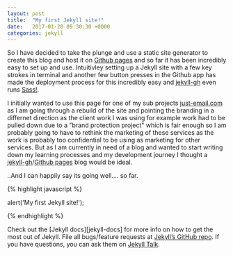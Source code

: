 ```yaml
---
layout: post
title:  "My first Jekyll site!"
date:   2017-01-20 09:30:30 +0000
categories: jekyll 
---
```

So I have decided to take the plunge and use a static site generator to create this blog and host it on [Github pages] and so far it has been incredibly easy to set up and use. Intuitivley setting up a Jekyll site with a few key strokes in terminal and another few button presses in the Github app has made the deployment process for this incredibly easy and [jekyll-gh] even runs [Sass!].

I initially wanted to use this page for one of my sub projects [just-email.com] as I am going through a rebuild of the site and pointing the branding in a differnet direction as the client work I was using for example work had to be pulled down due to a "brand protection project" which is fair enough so I am probably going to have to rethink the marketing of these services as the work is probably too confidential to be using as marketing for other services. But as I am currently in need of a blog and wanted to start writing down my learning processes and my development journey I thought a [jekyll-gh]/[Github pages] blog would be ideal.

..And I can happily say its going well.... so far.

{% highlight javascript %}

alert('My first Jekyll site!');

{% endhighlight %}

Check out the [Jekyll docs][jekyll-docs] for more info on how to get the most out of Jekyll. File all bugs/feature requests at [Jekyll’s GitHub repo][jekyll-gh]. If you have questions, you can ask them on [Jekyll Talk][jekyll-talk].

[just-email.com]: http://just-email.com
[Github pages]: https://pages.github.com/
[Sass!]: http://sass-lang.com/
[jekyll-gh]:   https://github.com/jekyll/jekyll
[jekyll-talk]: https://talk.jekyllrb.com/
